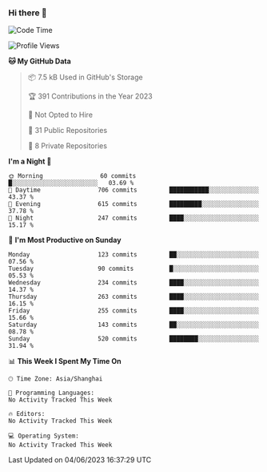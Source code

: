 ### Hi there 👋

<!--
**robinWongM/robinWongM** is a ✨ _special_ ✨ repository because its `README.md` (this file) appears on your GitHub profile.

Here are some ideas to get you started:

- 🔭 I’m currently working on ...
- 🌱 I’m currently learning ...
- 👯 I’m looking to collaborate on ...
- 🤔 I’m looking for help with ...
- 💬 Ask me about ...
- 📫 How to reach me: ...
- 😄 Pronouns: ...
- ⚡ Fun fact: ...
-->

<!--START_SECTION:waka-->
![Code Time](http://img.shields.io/badge/Code%20Time-121%20hrs%2034%20mins-blue)

![Profile Views](http://img.shields.io/badge/Profile%20Views-1-blue)

**🐱 My GitHub Data** 

> 📦 7.5 kB Used in GitHub's Storage 
 > 
> 🏆 391 Contributions in the Year 2023
 > 
> 🚫 Not Opted to Hire
 > 
> 📜 31 Public Repositories 
 > 
> 🔑 8 Private Repositories 
 > 
**I'm a Night 🦉** 

```text
🌞 Morning                60 commits          █░░░░░░░░░░░░░░░░░░░░░░░░   03.69 % 
🌆 Daytime                706 commits         ███████████░░░░░░░░░░░░░░   43.37 % 
🌃 Evening                615 commits         █████████░░░░░░░░░░░░░░░░   37.78 % 
🌙 Night                  247 commits         ████░░░░░░░░░░░░░░░░░░░░░   15.17 % 
```
📅 **I'm Most Productive on Sunday** 

```text
Monday                   123 commits         ██░░░░░░░░░░░░░░░░░░░░░░░   07.56 % 
Tuesday                  90 commits          █░░░░░░░░░░░░░░░░░░░░░░░░   05.53 % 
Wednesday                234 commits         ████░░░░░░░░░░░░░░░░░░░░░   14.37 % 
Thursday                 263 commits         ████░░░░░░░░░░░░░░░░░░░░░   16.15 % 
Friday                   255 commits         ████░░░░░░░░░░░░░░░░░░░░░   15.66 % 
Saturday                 143 commits         ██░░░░░░░░░░░░░░░░░░░░░░░   08.78 % 
Sunday                   520 commits         ████████░░░░░░░░░░░░░░░░░   31.94 % 
```


📊 **This Week I Spent My Time On** 

```text
🕑︎ Time Zone: Asia/Shanghai

💬 Programming Languages: 
No Activity Tracked This Week

🔥 Editors: 
No Activity Tracked This Week

💻 Operating System: 
No Activity Tracked This Week
```


 Last Updated on 04/06/2023 16:37:29 UTC
<!--END_SECTION:waka-->
